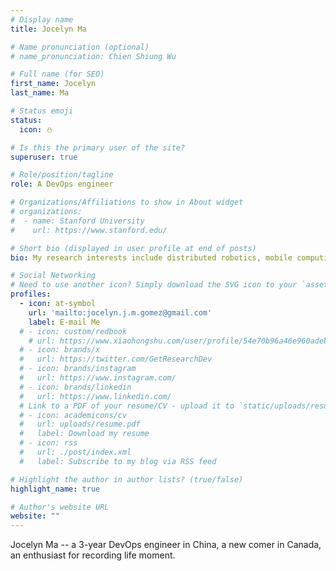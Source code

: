 ```yaml
---
# Display name
title: Jocelyn Ma

# Name pronunciation (optional)
# name_pronunciation: Chien Shiung Wu

# Full name (for SEO)
first_name: Jocelyn
last_name: Ma

# Status emoji
status:
  icon: ⛄️

# Is this the primary user of the site?
superuser: true

# Role/position/tagline
role: A DevOps engineer

# Organizations/Affiliations to show in About widget
# organizations:
#  - name: Stanford University
#    url: https://www.stanford.edu/

# Short bio (displayed in user profile at end of posts)
bio: My research interests include distributed robotics, mobile computing and programmable matter.

# Social Networking
# Need to use another icon? Simply download the SVG icon to your `assets/media/icons/` folder.
profiles:
  - icon: at-symbol
    url: 'mailto:jocelyn.j.m.gomez@gmail.com'
    label: E-mail Me
  # - icon: custom/redbook
    # url: https://www.xiaohongshu.com/user/profile/54e70b96a46e960adeb4b8bb
  # - icon: brands/x
  #   url: https://twitter.com/GetResearchDev
  # - icon: brands/instagram
  #   url: https://www.instagram.com/
  # - icon: brands/linkedin
  #   url: https://www.linkedin.com/
  # Link to a PDF of your resume/CV - upload it to `static/uploads/resume.pdf`
  # - icon: academicons/cv
  #   url: uploads/resume.pdf
  #   label: Download my resume
  # - icon: rss
  #   url: ./post/index.xml
  #   label: Subscribe to my blog via RSS feed

# Highlight the author in author lists? (true/false)
highlight_name: true

# Author's website URL
website: ""
---
```


Jocelyn Ma -- a 3-year DevOps engineer in China, a new comer in Canada, an enthusiast for recording life moment.
